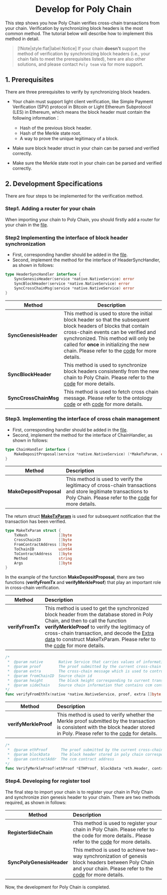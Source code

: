 <h1 align="center">Develop for Poly Chain</h1>


This step shows you how Poly Chain verifies cross-chain transactions from your chain. 
Verification by synchronizing block headers is the most common method.
The tutorial below will describe how to implement this method in detail.

> [!Note|style:flat|label:Notice]
> If your chain **doesn't** support the method of verification by synchronizing block headers (i.e., your chain fails to meet the prerequisites listed),
> here are also other solutions,
> and please contact `Poly team` via <a class="fab fa-discord" href= "https://discord.com/invite/y6MuEnq"></a> for more support.

## 1. Prerequisites

There are three prerequisites to verify by synchronizing block headers.

- Your chain must support light client verification, like Simple Payment Verification (SPV) protocol in Bitcoin or Light Ethereum Subprotocol (LES) in Ethereum, which means the block header must contain the following information：

  - Hash of the previous block header.
  - Hash of the Merkle state root.
  - A way to prove the unique legitimacy of a block.
  
- Make sure block header struct in your chain can be parsed and verified correctly.

- Make sure the Merkle state root in your chain can be parsed and verified correctly.


## 2. Development Specifications

There are four steps to be implemented for the verification method. 

### Step1. Adding a router for your chain

When importing your chain to Poly Chain, you should firstly add a router for your chain in the [file](https://github.com/polynetwork/poly/blob/ea51f848c3b4284c046ca9bab527869846679640/native/service/utils/params.go#L43). 

### Step2 Implementing the interface of block header synchronization

- First, corresponding handler should be added in the [file](https://github.com/polynetwork/poly/blob/ea51f848c3b4284c046ca9bab527869846679640/native/service/header_sync/entrance.go#L62).
- Second, implement the method for the interface of HeaderSyncHandler, as shown in follows:

```go
type HeaderSyncHandler interface {
	SyncGenesisHeader(service *native.NativeService) error
	SyncBlockHeader(service *native.NativeService) error
	SyncCrossChainMsg(service *native.NativeService) error
}
```

| Method                  | Description                                                                                                                                                                                                                                                                                                                                                                                        |
|-------------------------|----------------------------------------------------------------------------------------------------------------------------------------------------------------------------------------------------------------------------------------------------------------------------------------------------------------------------------------------------------------------------------------------------|
| **SyncGenesisHeader**   | This method is used to store the initial block header so that the subsequent block headers of blocks that contain cross-chain events can be verified and synchronized. This method will only be called for **once** in initializing the new chain. Please refer to the [code](https://github.com/polynetwork/poly/blob/master/native/service/header_sync/eth/header_sync.go#L61) for more details. |
| **SyncBlockHeader**     | This method is used to synchronize block headers consistently from the new chain to Poly Chain. Please refer to the [code](https://github.com/polynetwork/poly/blob/master/native/service/header_sync/eth/header_sync.go#L99) for more details.                                                                                                                                                    |
| **SyncCrossChainMsg**   | This method is used to fetch cross chain message. Please refer to the ontology [code](https://github.com/polynetwork/poly/blob/ea51f848c3b4284c046ca9bab527869846679640/native/service/header_sync/ont/header_sync.go#L106) or eth [code](https://github.com/polynetwork/poly/blob/ea51f848c3b4284c046ca9bab527869846679640/native/service/header_sync/eth/header_sync.go#L216) for more details.  |


### Step3. Implementing the interface of cross chain management

- First, corresponding handler should be added in the [file](https://github.com/polynetwork/poly/blob/ea51f848c3b4284c046ca9bab527869846679640/native/service/cross_chain_manager/entrance.go#L61).
- Second, implement the method for the interface of ChainHandler, as shown in follows:

```go
type ChainHandler interface {
	MakeDepositProposal(service *native.NativeService) (*MakeTxParam, error)
}
```

| Method                  | Description                                                                                                                                                                                                                                                                       |
|-------------------------|:----------------------------------------------------------------------------------------------------------------------------------------------------------------------------------------------------------------------------------------------------------------------------------|
| **MakeDepositProposal** | This method is used to verify the legitimacy of cross-chain transactions and store legitimate transactions to Poly Chain. Please refer to the [code](https://github.com/polynetwork/poly/blob/master/native/service/cross_chain_manager/eth/eth_handler.go#L34) for more details. |

The return struct [**MakeTxParam**](https://github.com/polynetwork/poly/blob/1e629995982e61930e962e84606998f15233c534/native/service/cross_chain_manager/common/param.go#L148) is used for subsequent notification that the transaction has been verified. 

```go
type MakeTxParam struct {
	TxHash              []byte
	CrossChainID        []byte
	FromContractAddress []byte
	ToChainID           uint64
	ToContractAddress   []byte
	Method              string
	Args                []byte
}
```

In the example of the function **MakeDepositProposal**, there are two functions (**verifyFromTx** and **verifyMerkleProof**) that play an important role in cross-chain verification.

| Method            | Description                                                                                                                                                                                                                                                                                                                                                                                                                                                                                                                                                                                   |
|-------------------|:----------------------------------------------------------------------------------------------------------------------------------------------------------------------------------------------------------------------------------------------------------------------------------------------------------------------------------------------------------------------------------------------------------------------------------------------------------------------------------------------------------------------------------------------------------------------------------------------|
| **verifyFromTx**  | This method is used to get the synchronized block header from the database stored in Poly Chain, and then to call the function **verifyMerkleProof** to verify the legitimacy of cross-chain transaction, and decode the [Extra data](https://github.com/polynetwork/poly/blob/ea51f848c3b4284c046ca9bab527869846679640/native/service/cross_chain_manager/common/param.go#L68) to construct MakeTxParam. Please refer to the [code](https://github.com/polynetwork/poly/blob/4323af5cfcd2a3277653d5bdc4db015cd9755fee/native/service/cross_chain_manager/eth/utils.go#L41) for more details. |

```go
/*  
 *  @param native       Native Service that carries values of information of cross-chain events     
 *  @param proof        The proof submitted by the current cross-chain transaction      
 *  @param extra        The cross-chain message which is used to contruct MakeTxParam 
 *  @param fromChainID  Source chain id
 *  @param height       The block height corresponding to current transaction event
 *  @param sideChain    Source chain information that contains ccm contract address
*/
func verifyFromEthTx(native *native.NativeService, proof, extra []byte, fromChainID uint64, height uint32, sideChain *cmanager.SideChain) (*scom.MakeTxParam, error) 
```

| Method                | Description                                                                                                                                                                                                                                                                                                            |
|-----------------------|:-----------------------------------------------------------------------------------------------------------------------------------------------------------------------------------------------------------------------------------------------------------------------------------------------------------------------|
| **verifyMerkleProof** | This method is used to verify whether the Merkle proof submitted by the transaction is consistent with the block header stored in Poly. Please refer to the [code](https://github.com/polynetwork/poly/blob/4323af5cfcd2a3277653d5bdc4db015cd9755fee/native/service/cross_chain_manager/eth/utils.go#L88) for details. |

```go
/*  
 *  @param ethProof      The proof submitted by the current cross-chain transaction 
 *  @param blockData     The block header stored in poly chain corresponding to current transaction event      
 *  @param contractAddr  The ccm contract address
*/
func VerifyMerkleProof(ethProof *ETHProof, blockData *eth.Header, contractAddr []byte) ([]byte, error) 
```

### Step4. Developing for register tool

The final step to import your chain is to register your chain in Poly Chain and synchronize zion genesis header to your chain. 
There are two methods required, as shown in follows:

| Method                    | Description                                                                                                                                                                                                                                                          |
|---------------------------|:---------------------------------------------------------------------------------------------------------------------------------------------------------------------------------------------------------------------------------------------------------------------|
| **RegisterSideChain**     | This method is used to register your chain in Poly Chain. Please refer to the code for more details.. Please refer to the [code](https://github.com/polynetwork/poly-io-test/blob/035b7fadee297e6e1b5a0b3dcde80f22442d8fb1/cmd/tools/run.go#L1765) for more details. |
| **SyncPolyGenesisHeader** | This method is used to achieve two-way synchronization of genesis block headers between Poly Chain and your chain. Please refer to the [code](https://github.com/polynetwork/poly-io-test/blob/master/cmd/tools/run.go#L607) for more details.                       |

Now, the development for Poly Chain is completed.
